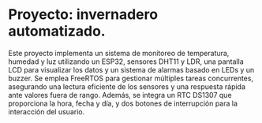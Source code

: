 # Proyecto: invernadero automatizado.

Este proyecto implementa un sistema de monitoreo de temperatura, humedad y luz utilizando un ESP32, sensores DHT11 y LDR, una pantalla LCD para visualizar los datos y un sistema de alarmas basado en LEDs y un buzzer. Se emplea FreeRTOS para gestionar múltiples tareas concurrentes, asegurando una lectura eficiente de los sensores y una respuesta rápida ante valores fuera de rango. Además, se integra un RTC DS1307 que proporciona la hora, fecha y día, y dos botones de interrupción para la interacción del usuario.
